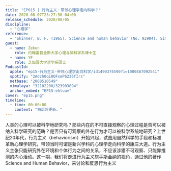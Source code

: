 ```yaml
---
title: "EP015 | 行为主义：带领心理学走向科学？"
date: 2020-08-07T23:27:50-04:00
release_schedule: 2020/08/05
discipline:
  - "心理学"
reference:
  - "Skinner, B. F. (1965). Science and human behavior (No. 92904). Simon and Schuster."
guest:
  - name: Zekun
    role: 约翰霍普金斯大学心理与脑科学系博士生
  - name: YF
    role: 芝加哥大学哲学系硕士
PodcastId:
  apple: "ep15-行为主义-带领心理学走向科学/id1490374590?i=1000487092541"
  spotify: "2Adzh0qi0OFsmP6236fIrs"
  netbase: "2068510549"
  ximalaya: "32102200/323903894"
  anchor_embed: "EP15-ehluav"
cover: "ep15.png"
timeline:
  - time: 00:00:00
    content: "稍后将更新。"
---
```

人类的心理可以被科学地研究吗？那些内在的不可直接观察的心理过程是否可以被纳入科学研究的范畴？是否只有可观察的外在行为才可以被科学系统地研究？上世纪20年代，行为主义（behaviorism）开始兴起，试图用自然科学的手段和标准革新心理学研究，带领当时可谓是新兴学科的心理学走向科学的康庄大道。行为主义主张只能研究外在环境和个体行为之间的关系，不应该涉猎不可观察、只能靠推测的内心活动。这一期，我们将走进行为主义旗手斯金纳的视角，通过他的著作Science and Human Behavior，来讨论和反思行为主义
